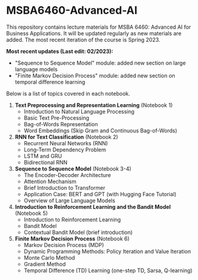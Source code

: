 # MSBA6460-Advanced-AI

This repository contains lecture materials for MSBA 6460: Advanced AI for Business Applications. It will be updated regularly as new materials are added. The most recent iteration of the course is Spring 2023.

**Most recent updates (Last edit: 02/2023):**

- "Sequence to Sequence Model" module: added new section on large language models
- "Finite Markov Decision Process" module: added new section on temporal difference learning

Below is a list of topics covered in each notebook.

1. **Text Preprocessing and Representation Learning** (Notebook 1)
   - Introduction to Natural Language Processing
   - Basic Text Pre-Processing
   - Bag-of-Words Representation
   - Word Embeddings (Skip Gram and Continuous Bag-of-Words)
2. **RNN for Text Classification** (Notebook 2)
   - Recurrent Neural Networks (RNN)
   - Long-Term Dependency Problem
   - LSTM and GRU
   - Bidirectional RNN
3. **Sequence to Sequence Model** (Notebook 3-4)
   - The Encoder-Decoder Architecture
   - Attention Mechanism
   - Brief Introduction to Transformer
   - Application Case: BERT and GPT (with Hugging Face Tutorial)
   - Overview of Large Language Models
4. **Introduction to Reinforcement Learning and the Bandit Model** (Notebook 5)
   - Introduction to Reinforcement Learning
   - Bandit Model
   - Contextual Bandit Model (brief introduction)
5. **Finite Markov Decision Process** (Notebook 6)
   - Markov Decision Process (MDP)
   - Dynamic Programming Methods: Policy Iteration and Value Iteration
   - Monte Carlo Method
   - Gradient Method
   - Temporal Difference (TD) Learning (one-step TD, Sarsa, Q-learning)